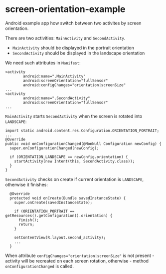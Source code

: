# screen-orientation-example
Android example app how switch between two activites by screen orientation.

There are two activities: `MainActivity` and `SecondActivity`.

+ `MainActivity` should be displayed in the portrait orientation
+ `SecondActivity` should be displayed in the landscape orientation

We need such attributes in `Manifest`:
```
<activity
        android:name=".MainActivity"
        android:screenOrientation="fullSensor"
        android:configChanges="orientation|screenSize"
...
<activity
        android:name=".SecondActivity"
        android:screenOrientation="fullSensor"
...
```
`MainActivity` starts `SecondActivity` when the screen is rotated into `LANDSCAPE`:
```
import static android.content.res.Configuration.ORIENTATION_PORTRAIT;
...
@Override
public void onConfigurationChanged(@NonNull Configuration newConfig) {
  super.onConfigurationChanged(newConfig);

  if (ORIENTATION_LANDSCAPE == newConfig.orientation) {
    startActivity(new Intent(this, SecondActivity.class));
  }
}
```

`SecondActivity` checks on create if current orientation is `LANDSCAPE`, otherwise it finishes:
```
  @Override
  protected void onCreate(Bundle savedInstanceState) {
    super.onCreate(savedInstanceState);

    if (ORIENTATION_PORTRAIT == getResources().getConfiguration().orientation) {
      finish();
      return;
    }

    setContentView(R.layout.second_activity);
    ...
  }
```
When attribute `configChanges="orientation|screenSize"` is not present - activity will be recreated on each screen rotation, otherwise - method `onConfigurationChanged` is called.
